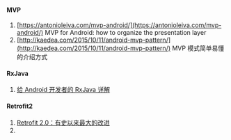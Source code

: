 #### MVP

1. [https://antonioleiva.com/mvp-android/](https://antonioleiva.com/mvp-android/) MVP for Android: how to organize the presentation layer
2. [http://kaedea.com/2015/10/11/android-mvp-pattern/](http://kaedea.com/2015/10/11/android-mvp-pattern/) MVP 模式简单易懂的介绍方式

#### RxJava

1. [给 Android 开发者的 RxJava 详解   ](http://gank.io/post/560e15be2dca930e00da1083#toc_14)

   #### 

#### Retrofit2

1. [Retrofit 2.0：有史以来最大的改进   ](http://www.jcodecraeer.com/a/anzhuokaifa/androidkaifa/2015/0915/3460.html)
2. 


